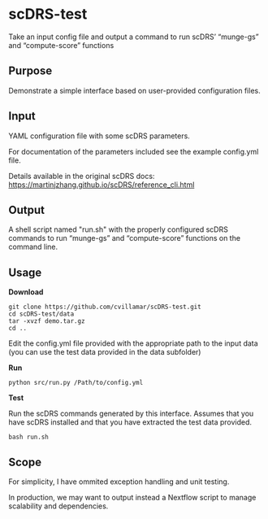 # scDRS-test

Take an input config file and output a command to run scDRS’ “munge-gs” and “compute-score” functions

## Purpose

Demonstrate a simple interface based on user-provided configuration files.

## Input
YAML configuration file with some scDRS parameters. 

For documentation of the parameters included see the example config.yml file.

Details available in the original scDRS docs: 
https://martinjzhang.github.io/scDRS/reference_cli.html

## Output
A shell script named "run.sh" with the properly configured scDRS commands to run “munge-gs” and “compute-score” functions on the command line.

## Usage

**Download**

```
git clone https://github.com/cvillamar/scDRS-test.git
cd scDRS-test/data
tar -xvzf demo.tar.gz
cd ..
```

Edit the config.yml file provided with the appropriate path to the input data (you can use the test data provided in the data subfolder)

**Run**

```
python src/run.py /Path/to/config.yml
```

**Test**

Run the scDRS commands generated by this interface. Assumes that you have scDRS installed and that you have extracted the test data provided.

```
bash run.sh
```


## Scope

For simplicity, I have ommited exception handling and unit testing.

In production, we may want to output instead a Nextflow script to manage scalability and dependencies.

